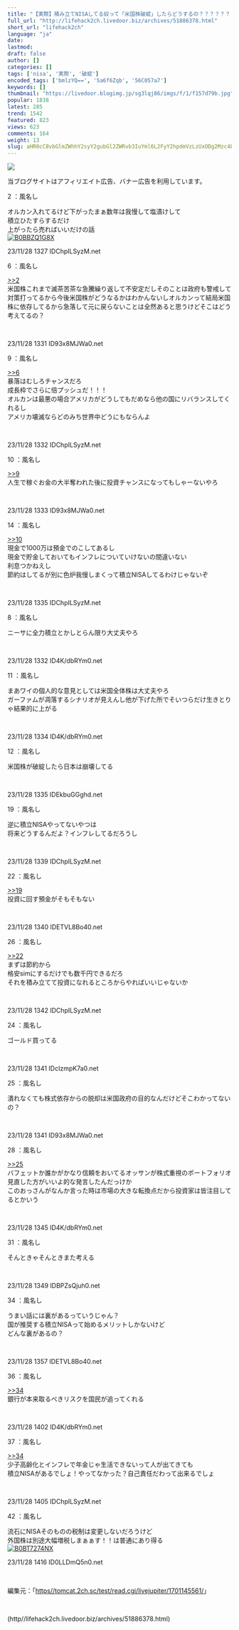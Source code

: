 ```yaml
---
title: "【実際】積み立てNISAしてる奴って「米国株破綻」したらどうするの？？？？？？？？"
full_url: "http://lifehack2ch.livedoor.biz/archives/51886378.html"
short_url: "lifehack2ch"
language: "ja"
date: 
lastmod: 
draft: false
author: []
categories: []
tags: ['nisa', '実際', '破綻']
encoded_tags: ['bmlzYQ==', '5a6f6Zqb', '56C057a7']
keywords: []
thumbnail: "https://livedoor.blogimg.jp/sg3lqj86/imgs/f/1/f157d79b.jpg"
popular: 1838
latest: 285
trend: 1542
featured: 823
views: 623
comments: 164
weight: 13
slug: aHR0cC8vbGlmZWhhY2syY2gubGl2ZWRvb3IuYml6L2FyY2hpdmVzLzUxODg2Mzc4Lmh0bWw=
---
```


![](https://livedoor.blogimg.jp/sg3lqj86/imgs/f/1/f157d79b.jpg)

<div><p>当ブログサイトはアフィリエイト広告、バナー広告を利用しています。</p><p class='t_name'>2 ：風名し</p> <p class='r2'>オルカン入れてるけど下がったまぁ数年は我慢して塩漬けして <br> 積立ひたすらするだけ <br> 上がったら売ればいいだけの話<br><a href='https//www.amazon.co.jp/dp/B0BBZQ1G8X/?tag=nishiky24-22' target='_blank'><img src='https//m.media-amazon.com/images/I/61eep5lWyFL._SL500_.jpg' alt='B0BBZQ1G8X' border='0'></a> </p><p>23/11/28 1327 IDChpILSyzM.net</p> <p class='t_name_res'>6 ：風名し</p> <p class='r4'><a href='#res_2'>>>2</a> <br> 米国株これまで滅茶苦茶な急騰繰り返して不安定だしそのことは政府も警戒して対策打ってるから今後米国株がどうなるかはわかんないしオルカンって結局米国株に依存してるから急落して元に戻らないことは全然あると思うけどそこはどう考えてるの？ </p><br><p>23/11/28 1331 ID93x8MJWa0.net</p> <p class='t_name_res'>9 ：風名し</p> <p class='r4'><a href='#res_6'>>>6</a> <br> 暴落はむしろチャンスだろ <br> 成長枠でさらに倍プッシュだ！！！ <br> オルカンは最悪の場合アメリカがどうしてもだめなら他の国にリバランスしてくれるし <br> アメリカ壊滅ならどのみち世界中どうにもならんよ </p><br><p>23/11/28 1332 IDChpILSyzM.net</p> <p class='t_name_res'>10 ：風名し</p> <p class='r4'><a href='#res_9'>>>9</a> <br> 人生で稼ぐお金の大半奪われた後に投資チャンスになってもしゃーないやろ </p><br><p>23/11/28 1333 ID93x8MJWa0.net</p> <p class='t_name_res'>14 ：風名し</p> <p class='r4'><a href='#res_10'>>>10</a> <br> 現金で1000万は預金でのこしてあるし <br> 現金で貯金しておいてもインフレについていけないの間違いない <br> 利息つかねえし <br> 節約はしてるが別に色炉我慢しまくって積立NISAしてるわけじゃないぞ </p><br><p>23/11/28 1335 IDChpILSyzM.net</p> <p class='t_name'>8 ：風名し</p> <p class='r4'>ニーサに全力積立とかしとらん限り大丈夫やろ </p><br><p>23/11/28 1332 ID4K/dbRYm0.net</p> <p class='t_name'>11 ：風名し</p> <p class='r4'>まあワイの個人的な意見としては米国全体株は大丈夫やろ <br> ガーファムが凋落するシナリオが見えんし他が下げた所でそいつらだけ生きとりゃ結果的に上がる </p><br><p>23/11/28 1334 ID4K/dbRYm0.net</p> <p class='t_name'>12 ：風名し</p> <p class='r4'>米国株が破綻したら日本は崩壊してる </p><br><p>23/11/28 1335 IDEkbuGGghd.net</p> <p class='t_name'>19 ：風名し</p> <p class='r1'>逆に積立NISAやってないやつは <br> 将来どうするんだよ？インフレしてるだろうし </p><br><p>23/11/28 1339 IDChpILSyzM.net</p> <p class='t_name_res'>22 ：風名し</p> <p class='r4'><a href='#res_19'>>>19</a> <br> 投資に回す預金がそもそもない </p><br><p>23/11/28 1340 IDETVL8Bo40.net</p> <p class='t_name_res'>26 ：風名し</p> <p class='r4'><a href='#res_22'>>>22</a> <br> まずは節約から <br> 格安simにするだけでも数千円できるだろ <br> それを積み立てて投資になれるところからやればいいじゃないか </p><br><p>23/11/28 1342 IDChpILSyzM.net</p> <p class='t_name'>24 ：風名し</p> <p class='r4'>ゴールド買ってる </p><br><p>23/11/28 1341 IDcIzmpK7a0.net</p> <p class='t_name'>25 ：風名し</p> <p class='r3'>潰れなくても株式依存からの脱却は米国政府の目的なんだけどそこわかってないの？ </p><br><p>23/11/28 1341 ID93x8MJWa0.net</p> <p class='t_name_res'>28 ：風名し</p> <p class='r4'><a href='#res_25'>>>25</a> <br> バフェットか誰かがかなり信頼をおいてるオッサンが株式重視のポートフォリオ見直した方がいいよ的な発言したんだっけか <br> このおっさんがなんか言った時は市場の大きな転換点だから投資家は皆注目してるとかいう </p><br><p>23/11/28 1345 ID4K/dbRYm0.net</p> <p class='t_name'>31 ：風名し</p> <p class='r4'>そんときゃそんときまた考える </p><br><p>23/11/28 1349 IDBPZsQjuh0.net</p> <p class='t_name'>34 ：風名し</p> <p class='r1'>うまい話には裏があるっていうじゃん？ <br> 国が推奨する積立NISAって始めるメリットしかないけど <br> どんな裏があるの？ </p><br><p>23/11/28 1357 IDETVL8Bo40.net</p> <p class='t_name_res'>36 ：風名し</p> <p class='r4'><a href='#res_34'>>>34</a> <br> 銀行が本来取るべきリスクを国民が追ってくれる </p><br><p>23/11/28 1402 ID4K/dbRYm0.net</p> <p class='t_name_res'>37 ：風名し</p> <p class='r4'><a href='#res_34'>>>34</a> <br> 少子高齢化とインフレで年金じゃ生活できないって人が出てきても <br> 積立NISAがあるでしょ！やってなかった？自己責任だわって出来るでしょ </p><br><p>23/11/28 1405 IDChpILSyzM.net</p> <p class='t_name'>42 ：風名し</p> <p class='r2'>流石にNISAそのものの税制は変更しないだろうけど <br> 外国株は別途大幅増税しまぁぁす！！は普通にあり得る<br><a href='https//www.amazon.co.jp/dp/B0BT7274NX/?tag=nishiky24-22' target='_blank'><img src='https//m.media-amazon.com/images/I/51eIdiVuuOL._SL500_.jpg' alt='B0BT7274NX' border='0'></a> </p><p>23/11/28 1416 ID0LLDmQ5n0.net</p> <br><p class='p_url'>編集元：「<a href='https//tomcat.2ch.sc/test/read.cgi/livejupiter/1701145561/' target='_blank'>https//tomcat.2ch.sc/test/read.cgi/livejupiter/1701145561/</a>」</p> <br clear='all'></div>

(http//lifehack2ch.livedoor.biz/archives/51886378.html)

